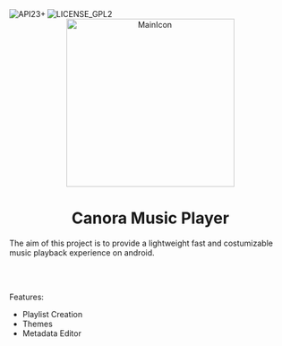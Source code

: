 <div>

<div align="right">
  <img border="0" alt="API23+" src="https://img.shields.io/badge/API-23%2B-green.svg?style=flat" align="left">
  <img border="0" alt="LICENSE_GPL2" src="https://img.shields.io/badge/license-GPL2-blue" align="left">
</div>

<br>

<div align="center">
  <img src="https://github.com/xenotux/canora/blob/master/.github/Promo/mainIcon.png" alt="MainIcon" width="300" height="300"/>
  <h1>Canora Music Player</h1>
</div>

</div>

The aim of this project is to provide a lightweight fast and costumizable music playback experience on android.

<br>
<br>

Features:
* Playlist Creation
* Themes
* Metadata Editor
